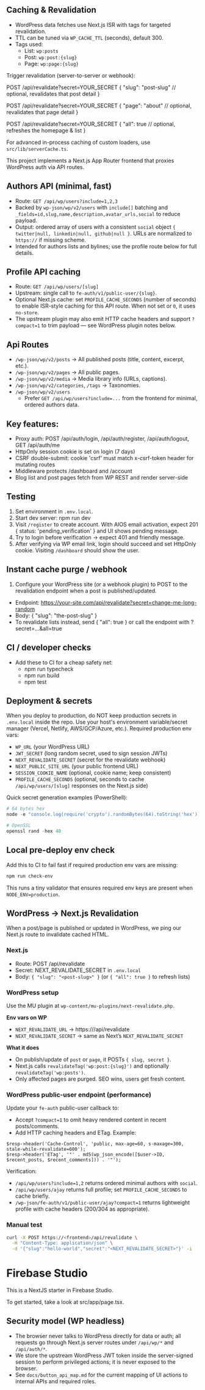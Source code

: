 ## Caching & Revalidation

- WordPress data fetches use Next.js ISR with tags for targeted revalidation.
- TTL can be tuned via `WP_CACHE_TTL` (seconds), default 300.
- Tags used:
  - List: `wp:posts`
  - Post: `wp:post:{slug}`
  - Page: `wp:page:{slug}`

Trigger revalidation (server-to-server or webhook):

POST /api/revalidate?secret=YOUR_SECRET
{
  "slug": "post-slug"   // optional, revalidates that post detail
}

POST /api/revalidate?secret=YOUR_SECRET
{
  "page": "about"       // optional, revalidates that page detail
}

POST /api/revalidate?secret=YOUR_SECRET
{
  "all": true            // optional, refreshes the homepage & list
}

For advanced in-process caching of custom loaders, use `src/lib/serverCache.ts`.

This project implements a Next.js App Router frontend that proxies WordPress auth via API routes.

## Authors API (minimal, fast)

- Route: `GET /api/wp/users?include=1,2,3`
- Backed by `wp-json/wp/v2/users` with `include[]` batching and `_fields=id,slug,name,description,avatar_urls,social` to reduce payload.
- Output: ordered array of users with a consistent `social` object `{ twitter|null, linkedin|null, github|null }`. URLs are normalized to `https://` if missing scheme.
- Intended for authors lists and bylines; use the profile route below for full details.

## Profile API caching

- Route: `GET /api/wp/users/[slug]`
- Upstream: single call to `fe-auth/v1/public-user/{slug}`.
- Optional Next.js cache: set `PROFILE_CACHE_SECONDS` (number of seconds) to enable ISR-style caching for this API route. When not set or `0`, it uses `no-store`.
- The upstream plugin may also emit HTTP cache headers and support `?compact=1` to trim payload — see WordPress plugin notes below.

## Api Routes

* `/wp-json/wp/v2/posts` → All published posts (title, content, excerpt, etc.).
* `/wp-json/wp/v2/pages` → All public pages.
* `/wp-json/wp/v2/media` → Media library info (URLs, captions).
* `/wp-json/wp/v2/categories`, `/tags` → Taxonomies.
* `/wp-json/wp/v2/users`
  - Prefer `GET /api/wp/users?include=...` from the frontend for minimal, ordered authors data.

## Key features:

- Proxy auth: POST /api/auth/login, /api/auth/register, /api/auth/logout, GET /api/auth/me
- HttpOnly session cookie is set on login (7 days)
- CSRF double-submit: cookie 'csrf' must match x-csrf-token header for mutating routes
- Middleware protects /dashboard and /account
- Blog list and post pages fetch from WP REST and render server-side

## Testing

1. Set environment in `.env.local`.
2. Start dev server: npm run dev
3. Visit `/register` to create account. With AIOS email activation, expect 201 { status: 'pending_verification' } and UI shows pending message.
4. Try to login before verification → expect 401 and friendly message.
5. After verifying via WP email link, login should succeed and set HttpOnly cookie. Visiting `/dashboard` should show the user.

## Instant cache purge / webhook

1. Configure your WordPress site (or a webhook plugin) to POST to the revalidation endpoint when a post is published/updated.

- Endpoint: https://your-site.com/api/revalidate?secret=change-me-long-random
- Body: { "slug": "the-post-slug" }
- To revalidate lists instead, send { "all": true } or call the endpoint with ?secret=...&all=true

## CI / developer checks

- Add these to CI for a cheap safety net:
  - npm run typecheck
  - npm run build
  - npm test

Deployment & secrets
--------------------

When you deploy to production, do NOT keep production secrets in `.env.local` inside the repo. Use your host's environment variable/secret manager (Vercel, Netlify, AWS/GCP/Azure, etc.). Required production env vars:

- `WP_URL` (your WordPress URL)
- `JWT_SECRET` (long random secret, used to sign session JWTs)
- `NEXT_REVALIDATE_SECRET` (secret for the revalidate webhook)
- `NEXT_PUBLIC_SITE_URL` (your public frontend URL)
- `SESSION_COOKIE_NAME` (optional, cookie name; keep consistent)
- `PROFILE_CACHE_SECONDS` (optional, seconds to cache `/api/wp/users/[slug]` responses on the Next.js side)

Quick secret generation examples (PowerShell):

```powershell
# 64 bytes hex
node -e "console.log(require('crypto').randomBytes(64).toString('hex'))"

# OpenSSL
openssl rand -hex 48
```

Local pre-deploy env check
--------------------------

Add this to CI to fail fast if required production env vars are missing:

```bash
npm run check-env
```

This runs a tiny validator that ensures required env keys are present when `NODE_ENV=production`.

## WordPress → Next.js Revalidation

When a post/page is published or updated in WordPress, we ping our Next.js route to invalidate cached HTML.

### Next.js

- Route: POST /api/revalidate
- Secret: NEXT_REVALIDATE_SECRET in `.env.local`
- Body: `{ "slug": "<post-slug>" }` (or `{ "all": true }` to refresh lists)

### WordPress setup

Use the MU plugin at `wp-content/mu-plugins/next-revalidate.php`.

**Env vars on WP**

- `NEXT_REVALIDATE_URL` → https://<frontend-domain>/api/revalidate
- `NEXT_REVALIDATE_SECRET` → same as Next’s `NEXT_REVALIDATE_SECRET`

**What it does**

- On publish/update of `post` or `page`, it POSTs `{ slug, secret }`.
- Next.js calls `revalidateTag('wp:post:{slug}')` and optionally `revalidateTag('wp:posts')`.
- Only affected pages are purged. SEO wins, users get fresh content.

### WordPress public-user endpoint (performance)

Update your `fe-auth` public-user callback to:

- Accept `?compact=1` to omit heavy rendered content in recent posts/comments.
- Add HTTP caching headers and ETag. Example:

```
$resp->header('Cache-Control', 'public, max-age=60, s-maxage=300, stale-while-revalidate=600');
$resp->header('ETag', '"' . md5(wp_json_encode([$user->ID, $recent_posts, $recent_comments])) . '"');
```

Verification:

- `/api/wp/users?include=1,2` returns ordered minimal authors with `social`.
- `/api/wp/users/ajay` returns full profile; set `PROFILE_CACHE_SECONDS` to cache briefly.
- `/wp-json/fe-auth/v1/public-user/ajay?compact=1` returns lightweight profile with cache headers (200/304 as appropriate).

### Manual test

```bash
curl -X POST https://<frontend>/api/revalidate \
  -H "Content-Type: application/json" \
  -d '{"slug":"hello-world","secret":"<NEXT_REVALIDATE_SECRET>"}' -i
```

# Firebase Studio

This is a NextJS starter in Firebase Studio.

To get started, take a look at src/app/page.tsx.

## Security model (WP headless)

- The browser never talks to WordPress directly for data or auth; all requests go through Next.js server routes under `/api/wp/*` and `/api/auth/*`.
- We store the upstream WordPress JWT token inside the server-signed session to perform privileged actions; it is never exposed to the browser.
- See `docs/button_api_map.md` for the current mapping of UI actions to internal APIs and required roles.
